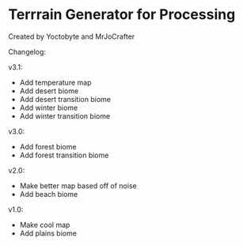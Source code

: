 # Terrrain Generator for Processing
Created by Yoctobyte and MrJoCrafter

Changelog:

v3.1:
- Add temperature map
- Add desert biome
- Add desert transition biome
- Add winter biome
- Add winter transition biome

v3.0:
- Add forest biome
- Add forest transition biome

v2.0:
- Make better map based off of noise
- Add beach biome

v1.0:
- Make cool map
- Add plains biome
